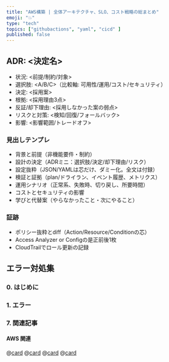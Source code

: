 ```yaml
---
title: "AWS構築 | 全体アーキテクチャ、SLO、コスト戦略の総まとめ"
emoji: "💥"
type: "tech"
topics: ["githubactions", "yaml", "cicd" ]
published: false
---
```


## ADR: <決定名>

- 状況: <前提/制約/対象>
- 選択肢: <A/B/C>（比較軸: 可用性/運用/コスト/セキュリティ）
- 決定: <採用案>
- 根拠: <採用理由3点>
- 反証/却下理由: <採用しなかった案の弱点>
- リスクと対策: <検知/回復/フォールバック>
- 影響: <影響範囲/トレードオフ>

### 見出しテンプレ

- 背景と前提（非機能要件・制約）
- 設計の決定（ADRミニ：選択肢/決定/却下理由/リスク）
- 設定抜粋（JSON/YAMLは芯だけ、ダミー化。全文は付録）
- 検証と証拠（plan/ドライラン、イベント履歴、メトリクス）
- 運用シナリオ（正常系、失敗時、切り戻し、所要時間）
- コストとセキュリティの影響
- 学びと代替案（やらなかったこと・次にやること）

### 証跡

- ポリシー抜粋とdiff（Action/Resource/Conditionの芯）
- Access Analyzer or Configの是正前後1枚
- CloudTrailでロール更新の記録

## エラー対処集

### 0. はじめに

### 1. エラー


### 7. 関連記事

#### AWS 関連

@[card](https://zenn.dev/nickelth/articles/reportapp044cicd)
@[card](https://zenn.dev/nickelth/articles/reportapp043ecs)
@[card](https://zenn.dev/nickelth/articles/reportapp042aws)
@[card](https://zenn.dev/nickelth/articles/reportapp041iam)
